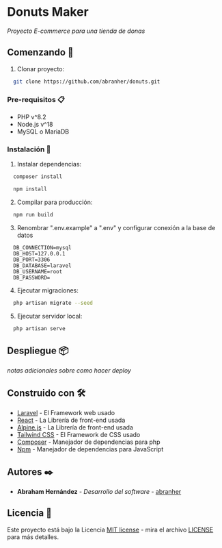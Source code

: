 # Donuts Maker

_Proyecto E-commerce para una tienda de donas_

## Comenzando 🚀

1. Clonar proyecto:

```bash
  git clone https://github.com/abranher/donuts.git
```

### Pre-requisitos 📋

- PHP v^8.2
- Node.js v^18
- MySQL o MariaDB

### Instalación 🔧

1. Instalar dependencias:

```bash
  composer install
```

```bash
  npm install
```

2. Compilar para producción:

```bash
  npm run build
```

3. Renombrar ".env.example" a ".env" y configurar conexión a la base de datos

```.env
  DB_CONNECTION=mysql
  DB_HOST=127.0.0.1
  DB_PORT=3306
  DB_DATABASE=laravel
  DB_USERNAME=root
  DB_PASSWORD=
```

4. Ejecutar migraciones:

```bash
  php artisan migrate --seed
```

5. Ejecutar servidor local:

```bash
  php artisan serve
```

## Despliegue 📦

_notas adicionales sobre como hacer deploy_

## Construido con 🛠️

- [Laravel](https://laravel.com/) - El Framework web usado
- [React](https://react.dev/) - La Librería de front-end usada
- [Alpine.js](https://alpinejs.dev/) - La Librería de front-end usada
- [Tailwind CSS](https://tailwindcss.com/) - El Framework de CSS usado
- [Composer](https://getcomposer.org/) - Manejador de dependencias para php
- [Npm](https://www.npmjs.com/) - Manejador de dependencias para JavaScript

## Autores ✒️

- **Abraham Hernández** - _Desarrollo del software_ - [abranher](https://github.com/abranher)

## Licencia 📄

Este proyecto está bajo la Licencia [MIT license](https://opensource.org/licenses/MIT) - mira el archivo [LICENSE](LICENSE) para más detalles.
